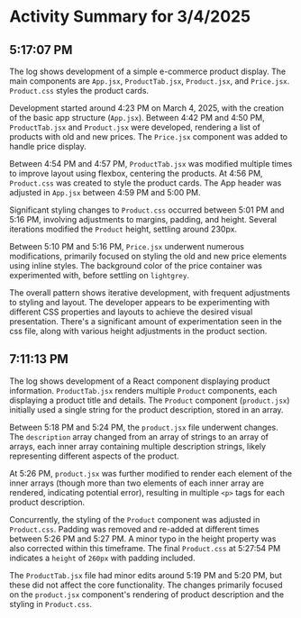 # Activity Summary for 3/4/2025

## 5:17:07 PM
The log shows development of a simple e-commerce product display.  The main components are `App.jsx`, `ProductTab.jsx`, `Product.jsx`, and `Price.jsx`.  `Product.css` styles the product cards.

Development started around 4:23 PM on March 4, 2025, with the creation of the basic app structure (`App.jsx`). Between 4:42 PM and 4:50 PM,  `ProductTab.jsx` and `Product.jsx` were developed, rendering a list of products with old and new prices.  The `Price.jsx` component was added to handle price display.

Between 4:54 PM and 4:57 PM, `ProductTab.jsx` was modified multiple times to improve layout using flexbox, centering the products.  At 4:56 PM,  `Product.css` was created to style the product cards.  The App header was adjusted in `App.jsx` between 4:59 PM and 5:00 PM.

Significant styling changes to `Product.css` occurred between 5:01 PM and 5:16 PM, involving adjustments to margins, padding, and height. Several iterations modified the `Product` height, settling around 230px.

Between 5:10 PM and 5:16 PM, `Price.jsx` underwent numerous modifications, primarily focused on styling the old and new price elements using inline styles. The background color of the price container was experimented with, before settling on `lightgrey`.

The overall pattern shows iterative development, with frequent adjustments to styling and layout. The developer appears to be experimenting with different CSS properties and layouts to achieve the desired visual presentation. There's a significant amount of experimentation seen in the css file, along with various height adjustments in the product section.


## 7:11:13 PM
The log shows development of a React component displaying product information.  `ProductTab.jsx` renders multiple `Product` components, each displaying a product title and details.  The `Product` component (`product.jsx`) initially used a single string for the product description, stored in an array.

Between 5:18 PM and 5:24 PM, the `product.jsx` file underwent changes. The `description` array changed from an array of strings to an array of arrays, each inner array containing multiple description strings, likely representing different aspects of the product.


At 5:26 PM, `product.jsx` was further modified to render each element of the inner arrays (though more than two elements of each inner array are rendered, indicating potential error), resulting in multiple `<p>` tags for each product description.

Concurrently, the styling of the `Product` component was adjusted in `Product.css`.  Padding was removed and re-added at different times between 5:26 PM and 5:27 PM. A minor typo in the height property was also corrected within this timeframe.  The final `Product.css` at 5:27:54 PM indicates a `height` of `260px` with padding included.

The `ProductTab.jsx` file had minor edits around 5:19 PM and 5:20 PM, but these did not affect the core functionality.  The changes primarily focused on the `product.jsx` component's rendering of product description and the styling in `Product.css`.
